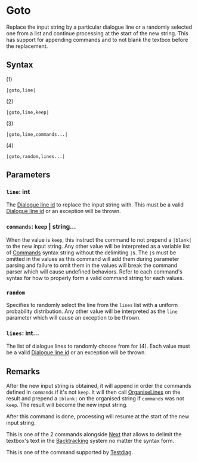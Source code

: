# Goto

Replace the input string by a particular dialogue line or a randomly selected one from a list and continue processing at the start of the new string. This has support for appending commands and to not blank the textbox before the replacement.

## Syntax

(1)

````
|goto,line|
````

(2)

````
|goto,line,keep|
````

(3)

````
|goto,line,commands...|
````

(4)

````
|goto,random,lines...|
````

## Parameters

### `line`: int

The [Dialogue line id](../Dialogue%20line%20id.md) to replace the input string with. This must be a valid [Dialogue line id](../Dialogue%20line%20id.md) or an exception will be thrown.

### `commands`: `keep` | string...

When the value is `keep`, this instruct the command to not prepend a `|blank|` to the new input string. Any other value will be interpreted as a variable list of [Commands](../Commands.md) syntax string without the delimiting `|`s. The `|`s must be omitted in the values as this command will add them during parameter parsing and failure to omit them in the values will break the command parser which will cause undefined behaviors. Refer to each command's syntax for how to properly form a valid command string for each values.

### `random`

Specifies to randomly select the line from the `lines` list with a uniform probability distribution. Any other value will be interpreted as the `line` parameter which will cause an exception to be thrown.

### `lines`: int...

The list of dialogue lines to randomly choose from for (4). Each value must be a valid [Dialogue line id](../Dialogue%20line%20id.md) or an exception will be thrown.

## Remarks

After the new input string is obtained, it will append in order the commands defined in `commands` if it's not `keep`. It will then call [OrganiseLines](../../Related%20Systems/Automatic%20Line%20Breaks/OrganiseLines.md) on the result and prepend a `|blank|` on the organised string if `commands` was not `keep`. The result will become the new input string.

After this command is done, processing will resume at the start of the new input string.

This is one of the 2 commands alongside [Next](Next.md) that allows to delimit the textbox's text in the [Backtracking](../../Related%20Systems/Backtracking.md) system no matter the syntax form.

This is one of the command supported by [Testdiag](Testdiag.md).

